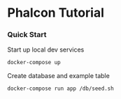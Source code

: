 # Phalcon Tutorial

### Quick Start

Start up local dev services

```bash
docker-compose up
```

Create database and example table

```bash
docker-compose run app /db/seed.sh
```

